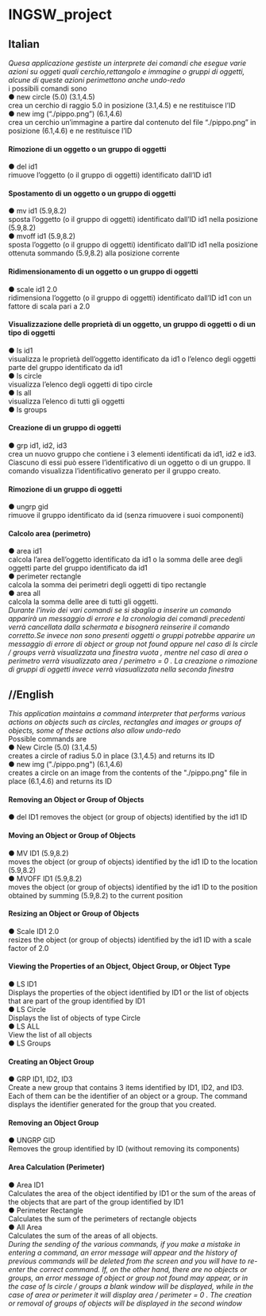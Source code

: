 # INGSW_project

<b> <h2> Italian </h2> </b> 
<i> Quesa applicazione gestiste un interprete dei comandi che esegue varie azioni su oggeti quali cerchio,rettangolo e immagine o gruppi di oggetti, alcune di queste azioni perimettono anche undo-redo </i> <br>
i possibili comandi sono  <br>
●	new circle (5.0) (3.1,4.5) <br>
crea un cerchio di raggio 5.0 in posizione  (3.1,4.5) e ne restituisce l’ID <br>
●	new img (“./pippo.png”) (6.1,4.6) <br>
crea un cerchio un’immagine a partire dal contenuto del file “./pippo.png” in posizione  (6.1,4.6) e ne restituisce l’ID <br>
<h4> Rimozione di un oggetto o un gruppo di oggetti </h4>
●	del id1 <br>
rimuove l’oggetto (o il gruppo di oggetti) identificato  dall’ID id1 <br>
<h4> Spostamento di un oggetto o un gruppo di oggetti  </h4>
●	mv id1 (5.9,8.2) <br>
sposta l’oggetto (o il gruppo di oggetti) identificato  dall’ID id1 nella posizione (5.9,8.2) <br>
●	mvoff id1 (5.9,8.2) <br>
sposta l’oggetto (o il gruppo di oggetti) identificato  dall’ID id1 nella posizione ottenuta sommando (5.9,8.2) alla posizione corrente <br>
<h4> Ridimensionamento di un oggetto o un gruppo di oggetti </h4>
●	scale id1 2.0 <br>
ridimensiona l’oggetto (o il gruppo di oggetti) identificato  dall’ID id1 con un fattore di scala pari a 2.0 <br>
<h4> Visualizzazione delle proprietà di un oggetto, un gruppo di oggetti o di un tipo di oggetti  </h4>
●	ls id1 <br>
visualizza le proprietà dell’oggetto identificato da id1 o l’elenco degli oggetti parte del gruppo identificato da id1 <br>
●	ls circle <br>
visualizza l’elenco degli oggetti di tipo circle <br>
●	ls all  <br>
visualizza l’elenco di tutti gli oggetti   <br>
●	ls groups     <br>
<h4>  Creazione di un gruppo di oggetti </h4>
●	grp id1, id2, id3  <br>
crea un nuovo gruppo che contiene  i 3 elementi identificati da id1, id2 e id3. Ciascuno di essi può essere l’identificativo di un oggetto o di un gruppo. Il comando visualizza l’identificativo generato per il gruppo creato.  <br>
<h4> Rimozione di un gruppo di oggetti  </h4>
●	ungrp gid   <br>
rimuove il gruppo identificato da id (senza rimuovere i suoi componenti)  <br>
<h4>  Calcolo area (perimetro)  </h4>
●	area id1    <br>
calcola l’area dell’oggetto identificato da id1 o la somma delle aree degli oggetti parte del gruppo identificato da id1  <br>
●	perimeter rectangle  <br>
calcola la somma dei perimetri degli oggetti di tipo rectangle    <br>
●	area all   <br>
calcola la somma delle aree di tutti gli oggetti.   <br>
<i>Durante l'invio dei vari comandi se si sbaglia a inserire un comando apparirà un messaggio di errore e la cronologia dei comandi precedenti verrà cancellata dalla schermata e bisognerà reinserire il comando corretto.Se invece non sono presenti oggetti o gruppi potrebbe apparire un messaggio di errore di object or group not found oppure nel caso di ls circle / groups verrà visualizzata una finestra vuota , mentre nel caso di area o perimetro verrà visualizzato area / perimetro = 0 . La creazione o rimozione di gruppi di oggetti invece verrà viasualizzata nella seconda finestra  </i>

<b> <h2> //English </h2> </b> 
<i> This application maintains a command interpreter that performs various actions on objects such as circles, rectangles and images or groups of objects, some of these actions also allow undo-redo </i> <br>
Possible commands are  <br>
● New Circle (5.0) (3.1,4.5)  <br>
creates a circle of radius 5.0 in place (3.1,4.5) and returns its ID  <br>
● new img ("./pippo.png") (6.1,4.6)  <br>
creates a circle on an image from the contents of the "./pippo.png" file in place (6.1,4.6) and returns its ID   <br>
<h4> Removing an Object or Group of Objects  </h4>
● del ID1
removes the object (or group of objects) identified by the id1 ID  <br>
<h4>  Moving an Object or Group of Objects  </h4>
● MV ID1 (5.9,8.2)   <br>
moves the object (or group of objects) identified by the id1 ID to the location (5.9,8.2)  <br>
● MVOFF ID1 (5.9,8.2)   <br>
moves the object (or group of objects) identified by the id1 ID to the position obtained by summing (5.9,8.2) to the current position  <br>
<h4>  Resizing an Object or Group of Objects  </h4>
● Scale ID1 2.0  <br>
resizes the object (or group of objects) identified by the id1 ID with a scale factor of 2.0   <br>
<h4> Viewing the Properties of an Object, Object Group, or Object Type </h4>
● LS ID1  <br>
Displays the properties of the object identified by ID1 or the list of objects that are part of the group identified by ID1  <br>
● LS Circle   <br>
Displays the list of objects of type Circle  <br>
● LS ALL  <br>
View the list of all objects  <br>
● LS Groups  <br>
<h4> Creating an Object Group  </h4>
● GRP ID1, ID2, ID3  <br>
Create a new group that contains 3 items identified by ID1, ID2, and ID3. Each of them can be the identifier of an object or a group. The command displays the identifier generated for the group that you created. <br>
<h4> Removing an Object Group  </h4>
● UNGRP GID   <br>
Removes the group identified by ID (without removing its components)  <br>
<h4>  Area Calculation (Perimeter) </h4>
● Area ID1   <br>
Calculates the area of the object identified by ID1 or the sum of the areas of the objects that are part of the group identified by ID1    <br>
● Perimeter Rectangle   <br>
Calculates the sum of the perimeters of rectangle objects   <br>
● All Area    <br>
Calculates the sum of the areas of all objects.   <br>
<i>  During the sending of the various commands, if you make a mistake in entering a command, an error message will appear and the history of previous commands will be deleted from the screen and you will have to re-enter the correct command. If, on the other hand, there are no objects or groups, an error message of object or group not found may appear, or in the case of ls circle / groups a blank window will be displayed, while in the case of area or perimeter it will display area / perimeter = 0 . The creation or removal of groups of objects will be displayed in the second window </i>
